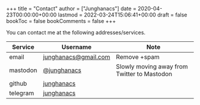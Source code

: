 +++
title = "Contact"
author = ["Junghanacs"]
date = 2020-04-23T00:00:00+00:00
lastmod = 2022-03-24T15:06:41+00:00
draft = false
bookToc = false
bookComments = false
+++

You can contact me at the following addresses/services.

| Service    | Username                                    | Note                                        |
|------------|---------------------------------------------|---------------------------------------------|
| email      | junghanacs@gmail.com          | Remove +spam                                |
| mastodon   | [@junghanacs](https://emacs.ch/@junghanacs) | Slowly moving away from Twitter to Mastodon |
| github     | [junghanacs](https://github.com/junghanacs) |                                             |
| telegram   | [junghanacs](https://t.me/junghanacs)       |                                             |
